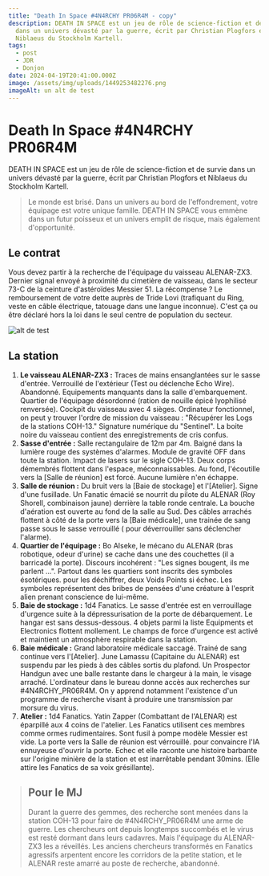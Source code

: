 ```yaml
---
title: "Death In Space #4N4RCHY PR06R4M - copy"
description: DEATH IN SPACE est un jeu de rôle de science-fiction et de survie
  dans un univers dévasté par la guerre, écrit par Christian Plogfors et
  Niblaeus du Stockholm Kartell.
tags:
  - post
  - JDR
  - Donjon
date: 2024-04-19T20:41:00.000Z
image: /assets/img/uploads/1449253482276.png
imageAlt: un alt de test
---
```

# Death In Space #4N4RCHY PR06R4M

DEATH IN SPACE est un jeu de rôle de science-fiction et de survie dans un univers dévasté par la guerre, écrit par Christian Plogfors et Niblaeus du Stockholm Kartell.

> Le monde est brisé. Dans un univers au bord de l'effondrement, votre équipage est votre unique famille. DEATH IN SPACE vous emmène dans un futur poisseux et un univers emplit de risque, mais également d'opportunité.

## Le contrat

Vous devez partir à la recherche de l'équipage du vaisseau ALENAR-ZX3. Dernier signal envoyé à proximité du cimetière de vaisseau, dans le secteur 73-C de la ceinture d'astéroïdes Messier 51. La récompense ? Le remboursement de votre dette auprès de Tride Lovi (trafiquant du Ring, veste en câble électrique, tatouage dans une langue inconnue). C'est ça ou être déclaré hors la loi dans le seul centre de population du secteur.

<div class="breakout">


![alt de test](/assets/img/uploads/1449253482276.png "description de test")


</div>

## La station

1. **Le vaisseau ALENAR-ZX3 :** Traces de mains ensanglantées sur le sasse d'entrée. Verrouillé de l'extérieur (Test <TEC> ou déclenche Echo Wire). Abandonné. Equipements manquants dans la salle d'embarquement. Quartier de l'équipage désordonné (ration de nouille épicé lyophilisé renversée). Cockpit du vaisseau avec 4 sièges. Ordinateur fonctionnel, on peut y trouver l'ordre de mission du vaisseau : "Récupérer les Logs de la stations COH-13." Signature numérique du "Sentinel". La boite noire du vaisseau contient des enregistrements de cris confus.
2. **Sasse d'entrée :** Salle rectangulaire de 12m par 4m. Baigné dans la lumière rouge des systèmes d'alarmes. Module de gravité OFF dans toute la station. Impact de lasers sur le sigle COH-13. Deux corps démembrés flottent dans l'espace, méconnaissables. Au fond, l'écoutille vers la \[Salle de réunion] est forcé. Aucune lumière n'en échappe.
3. **Salle de réunion :** Du bruit vers la \[Baie de stockage] et l'\[Atelier]. Signe d'une fusillade. Un Fanatic émacié se nourrit du pilote du ALENAR (Roy Shorell, combinaison jaune) derrière la table ronde centrale. La bouche d'aération est ouverte au fond de la salle au Sud. Des câbles arrachés flottent à côté de la porte vers la \[Baie médicale], une trainée de sang passe sous le sasse verrouillé (<TEC> pour déverrouiller sans déclencher l'alarme).
4. **Quartier de l'équipage :** Bo AIseke, le mécano du ALENAR (bras robotique, odeur d'urine) se cache dans une des couchettes (il a barricadé la porte). Discours incohérent : "Les signes bougent, ils me parlent ...". Partout dans les quartiers sont inscrits des symboles ésotériques. <SVY> pour les déchiffrer, deux Voids Points si échec. Les symboles représentent des bribes de pensées d'une créature à l'esprit alien prenant conscience de lui-même.
5. **Baie de stockage :** 1d4 Fanatics. Le sasse d'entrée est en verrouillage d'urgence suite à la dépressurisation de la porte de débarquement. Le hangar est sans dessus-dessous. 4 objets parmi la liste Equipments et Electronics flottent mollement. Le champs de force d'urgence est activé et maintient un atmosphère respirable dans la station.
6. **Baie médicale :** Grand laboratoire médicale saccagé. Trainé de sang continue vers l'\[Atelier]. June Lamassu (Capitaine du ALENAR) est suspendu par les pieds à des câbles sortis du plafond. Un Prospector Handgun avec une balle restante dans le chargeur à la main, le visage arraché. L'ordinateur dans le bureau donne accès aux recherches sur #4N4RCHY_PR06R4M. On y apprend notamment l'existence d'un programme de recherche visant à produire une transmission par morsure du virus.
7. **Atelier :** 1d4 Fanatics. Yatin Zapper (Combattant de l'ALENAR) est éparpillé aux 4 coins de l'atelier. Les Fanatics utilisent ces membres comme ormes rudimentaires. Sont fusil à pompe modèle Messier est vide. La porte vers la Salle de réunion est vérrouillé. <SVY> pour convaincre l'IA ennuyeuse d'ouvrir la porte. Echec et elle raconte une histoire barbante sur l'origine minière de la station et est inarrêtable pendant 30mins. (Elle attire les Fanatics de sa voix grésillante).

<div class="breakout">

> ## Pour le MJ
>
> Durant la guerre des gemmes, des recherche sont menées dans la station COH-13 pour faire de #4N4RCHY_PR06R4M une arme de guerre. Les chercheurs ont depuis longtemps succombés et le virus est resté dormant dans leurs cadavres. Mais l'équipage du ALENAR-ZX3 les a réveillés. Les anciens chercheurs transformés en Fanatics agressifs arpentent encore les corridors de la petite station, et le ALENAR reste amarré au poste de recherche, abandonné.

</div>
